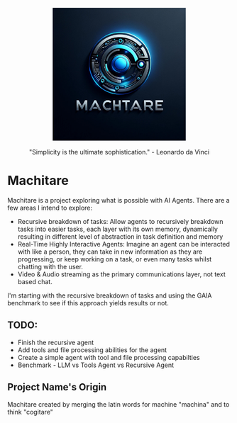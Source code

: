 <p align="center">
    <img src="./docs/logo.jpeg" alt="Logo" width="300">
</p>

<p align="center">
"Simplicity is the ultimate sophistication." - Leonardo da Vinci
</p>


# Machitare

Machitare is a project exploring what is possible with AI Agents. There are a few areas I intend to explore:

- Recursive breakdown of tasks: Allow agents to recursively breakdown tasks into easier tasks, each layer with its own memory, dynamically resulting in different level of abstraction in task definition and memory
- Real-Time Highly Interactive Agents: Imagine an agent can be interacted with like a person, they can take in new information as they are progressing, or keep working on a task, or even many tasks whilst chatting with the user.
- Video & Audio streaming as the primary communications layer, not text based chat.

I'm starting with the recursive breakdown of tasks and using the GAIA benchmark to see if this approach yields results or not.

## TODO:
- Finish the recursive agent
- Add tools and file processing abilities for the agent 
- Create a simple agent with tool and file processing capabilties
- Benchmark - LLM vs Tools Agent vs Recursive Agent 

## Project Name's Origin

Machitare created by merging the latin words for machine "machina" and to think "cogitare"